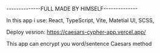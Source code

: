 --------------FULL MADE BY HIMSELF--------------

In this app i use: React, TypeScript, Vite, Matetial UI, SCSS,

Deploy vesrion: https://caesars-cypher-app.vercel.app/

This app can encrypt you word/sentence Caesars method
